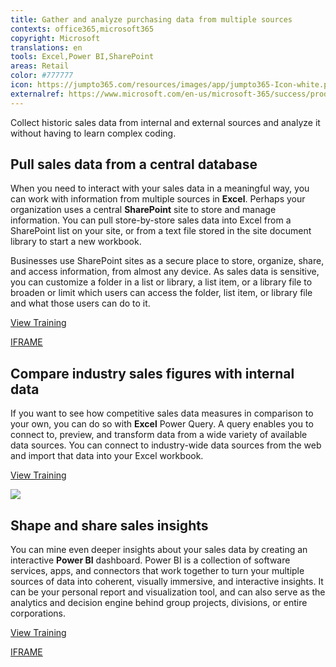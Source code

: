 ```yaml
---
title: Gather and analyze purchasing data from multiple sources 
contexts: office365,microsoft365
copyright: Microsoft
translations: en
tools: Excel,Power BI,SharePoint
areas: Retail
color: #777777
icon: https://jumpto365.com/resources/images/app/jumpto365-Icon-white.png
externalref: https://www.microsoft.com/en-us/microsoft-365/success/productivitylibrary/gather-and-analyze-purchasing-data-from-multiple-sources
---
```

Collect historic sales data from internal and external sources and analyze it without having to learn complex coding.


## Pull sales data from a central database

When you need to interact with your sales data in a meaningful way, you can work with information from multiple sources in **Excel**. Perhaps your organization uses a central **SharePoint** site to store and manage information. You can pull store-by-store sales data into Excel from a SharePoint list on your site, or from a text file stored in the site document library to start a new workbook.

Businesses use SharePoint sites as a secure place to store, organize, share, and access information, from almost any device. As sales data is sensitive, you can customize a folder in a list or library, a list item, or a library file to broaden or limit which users can access the folder, list item, or library file and what those users can do to it.

[View Training](https://support.office.com/en-US/article/Tutorial-Import-Data-into-Excel-and-Create-a-Data-Model-4b4e5ab4-60ee-465e-8195-09ebba060bf0)

[IFRAME](https://www.microsoft.com/en-us/videoplayer/embed/RE1US0c)

## Compare industry sales figures with internal data

If you want to see how competitive sales data measures in comparison to your own, you can do so with **Excel** Power Query. A query enables you to connect to, preview, and transform data from a wide variety of available data sources. You can connect to industry-wide data sources from the web and import that data into your Excel workbook.

[View Training](https://support.office.com/en-US/article/Add-a-query-to-an-Excel-worksheet-Power-Query-ca69e0f0-3db1-4493-900c-6279bef08df4)

![](http://img-prod-cms-rt-microsoft-com.akamaized.net/cms/api/am/imageFileData/RE1MIb8?ver=72fb)

## Shape and share sales insights

You can mine even deeper insights about your sales data by creating an interactive **Power BI** dashboard. Power BI is a collection of software services, apps, and connectors that work together to turn your multiple sources of data into coherent, visually immersive, and interactive insights. It can be your personal report and visualization tool, and can also serve as the analytics and decision engine behind group projects, divisions, or entire corporations.

[View Training](https://powerbi.microsoft.com/en-us/guided-learning/?ui=en-US&rs=en-US&ad=US#__power_query)

[IFRAME](https://www.microsoft.com/en-us/videoplayer/embed/RE1UK8Y)

